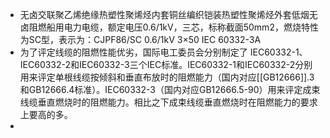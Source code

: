 - 无卤交联聚乙烯绝缘热塑性聚烯烃内套铜丝编织铠装热塑性聚烯烃外套低烟无卤阻燃船用电力电缆，额定电压0.6/1kV，三芯，标称截面50mm2，燃烧特性为SC型，表示为：CJPF86/SC 0.6/1kV 3×50 IEC 60332-3A
- 为了评定线缆的阻燃性能优劣，国际电工委员会分别制定了 IEC60332-1、IEC60332-2和IEC60332-3三个IEC标准。IEC60332-1和IEC60332-2分别用来评定单根线缆按倾斜和垂直布放时的阻燃能力（国内对应[[GB12666]].3和GB12666.4标准）。IEC60332-3（国内对应GB12666.5-90）用来评定成束线缆垂直燃烧时的阻燃能力。相比之下成束线缆垂直燃烧时在阻燃能力的要求上要高的多。
-
